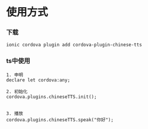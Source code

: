 # 使用方式


### 下载
```
ionic cordova plugin add cordova-plugin-chinese-tts
```

### ts中使用

```
1. 申明
declare let cordova:any;

2. 初始化
cordova.plugins.chineseTTS.init();


3. 播放
cordova.plugins.chineseTTS.speak("你好");
```